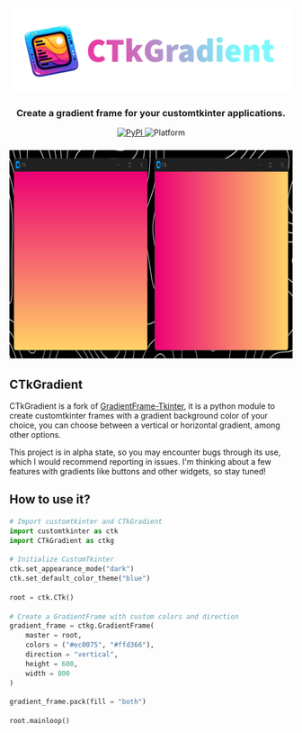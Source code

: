 <h3 align="center">
    <img width="500" height="150" alt="ctkgradient logo" src=".assets/logo.png">
</h3>

<h3 align="center">Create a gradient frame for your customtkinter applications.</h3>

<div align="center">
    <a align="center" href="https://pypi.org/project/ctkgradient">
        <img src="https://img.shields.io/pypi/v/ctkgradient" alt="PyPI">
    </a>
    <!---
    <a align="center" href="https://pepy.tech/project/ctkgradient">
        <img src="https://static.pepy.tech/badge/ctkgradient" alt="Downloads">
    </a>
    --->
    <img src="https://img.shields.io/powershellgallery/p/Pester?color=blue" alt="Platform">
</div>

<h3 align="center">
    <img src=".assets/gradient_screenshot.png" alt="Screenshot" width="800" height="370">
</h3>


## CTkGradient
CTkGradient is a fork of [GradientFrame-Tkinter](https://github.com/JeanExtreme002/GradientFrame-Tkinter), it is a python module to create customtkinter frames with a gradient background color of your choice, you can choose between a vertical or horizontal gradient, among other options.

This project is in alpha state, so you may encounter bugs through its use, which I would recommend reporting in issues. I'm thinking about a few features with gradients like buttons and other widgets, so stay tuned!

## How to use it?
```python
# Import customtkinter and CTkGradient
import customtkinter as ctk
import CTkGradient as ctkg

# Initialize CustomTkinter
ctk.set_appearance_mode("dark")
ctk.set_default_color_theme("blue")

root = ctk.CTk()

# Create a GradientFrame with custom colors and direction
gradient_frame = ctkg.GradientFrame(
    master = root,
    colors = ("#ec0075", "#ffd366"),
    direction = "vertical",
    height = 600,
    width = 800
)

gradient_frame.pack(fill = "both")

root.mainloop()
```
